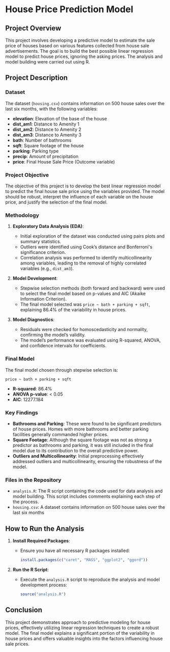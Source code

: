 # House Price Prediction Model

## Project Overview

This project involves developing a predictive model to estimate the sale price of houses based on various features collected from house sale advertisements. The goal is to build the best possible linear regression model to predict house prices, ignoring the asking prices. The analysis and model building were carried out using R.

## Project Description

### Dataset
The dataset (`housing.csv`) contains information on 500 house sales over the last six months, with the following variables:

- **elevation**: Elevation of the base of the house
- **dist_am1**: Distance to Amenity 1
- **dist_am2**: Distance to Amenity 2
- **dist_am3**: Distance to Amenity 3
- **bath**: Number of bathrooms
- **sqft**: Square footage of the house
- **parking**: Parking type
- **precip**: Amount of precipitation
- **price**: Final House Sale Price (Outcome variable)

### Project Objective
The objective of this project is to develop the best linear regression model to predict the final house sale price using the variables provided. The model should be robust, interpret the influence of each variable on the house price, and justify the selection of the final model.

### Methodology
1. **Exploratory Data Analysis (EDA)**:
   - Initial exploration of the dataset was conducted using pairs plots and summary statistics.
   - Outliers were identified using Cook’s distance and Bonferroni's significance criterion.
   - Correlation analysis was performed to identify multicollinearity among variables, leading to the removal of highly correlated variables (e.g., `dist_am3`).

2. **Model Development**:
   - Stepwise selection methods (both forward and backward) were used to select the final model based on p-values and AIC (Akaike Information Criterion).
   - The final model selected was `price ~ bath + parking + sqft`, explaining 86.4% of the variability in house prices.

3. **Model Diagnostics**:
   - Residuals were checked for homoscedasticity and normality, confirming the model’s validity.
   - The model’s performance was evaluated using R-squared, ANOVA, and confidence intervals for coefficients.

### Final Model
The final model chosen through stepwise selection is:

```
price ~ bath + parking + sqft
```

- **R-squared**: 86.4%
- **ANOVA p-value**: < 0.05
- **AIC**: 12277.184

### Key Findings
- **Bathrooms and Parking**: These were found to be significant predictors of house prices. Homes with more bathrooms and better parking facilities generally commanded higher prices.
- **Square Footage**: Although the square footage was not as strong a predictor as bathrooms and parking, it was still included in the final model due to its contribution to the overall predictive power.
- **Outliers and Multicollinearity**: Initial preprocessing effectively addressed outliers and multicollinearity, ensuring the robustness of the model.

### Files in the Repository
- `analysis.R`: The R script containing the code used for data analysis and model building. This script includes comments explaining each step of the process.
- `housing.csv`: A dataset contains information on 500 house sales over the last six months

## How to Run the Analysis
1. **Install Required Packages**:
   - Ensure you have all necessary R packages installed:
     ```r
     install.packages(c("caret", "MASS", "ggplot2", "ggord"))
     ```

2. **Run the R Script**:
   - Execute the `analysis.R` script to reproduce the analysis and model development process:
     ```r
     source("analysis.R")
     ```
     
## Conclusion
This project demonstrates approach to predictive modeling for house prices, effectively utilizing linear regression techniques to create a robust model. The final model explains a significant portion of the variability in house prices and offers valuable insights into the factors influencing house sale prices.

